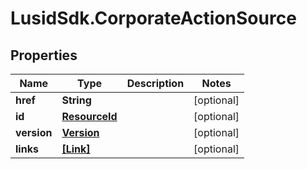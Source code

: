 # LusidSdk.CorporateActionSource

## Properties
Name | Type | Description | Notes
------------ | ------------- | ------------- | -------------
**href** | **String** |  | [optional] 
**id** | [**ResourceId**](ResourceId.md) |  | [optional] 
**version** | [**Version**](Version.md) |  | [optional] 
**links** | [**[Link]**](Link.md) |  | [optional] 


